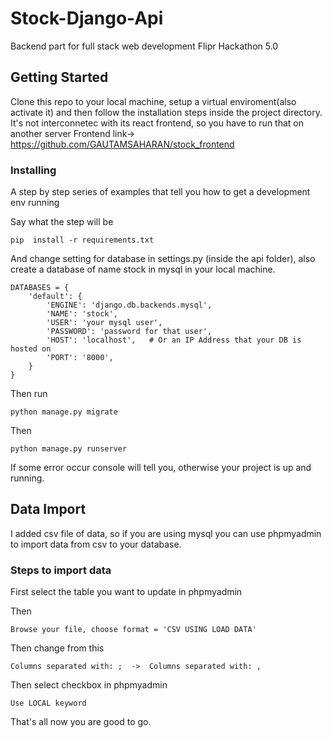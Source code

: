 # Stock-Django-Api

Backend part for full stack web development Flipr Hackathon 5.0

## Getting Started

Clone this repo to your local machine, setup a virtual enviroment(also activate it) and then follow the installation steps inside the project directory.
It's not interconnetec with its react frontend, so you have to run that on another server Frontend link-> https://github.com/GAUTAMSAHARAN/stock_frontend

### Installing

A step by step series of examples that tell you how to get a development env running

Say what the step will be

```
pip  install -r requirements.txt
```

And change setting for database in settings.py (inside the api folder), also create a database of name stock in mysql in your local machine.

```
DATABASES = {
    'default': {
        'ENGINE': 'django.db.backends.mysql',
        'NAME': 'stock',
        'USER': 'your mysql user',
        'PASSWORD': 'password for that user',
        'HOST': 'localhost',   # Or an IP Address that your DB is hosted on
        'PORT': '8000',
    }
}
```
Then run
``` 
python manage.py migrate
```
Then 
```
python manage.py runserver
```
If some error occur console will tell you, otherwise your project is up and running.

## Data Import
I added csv file of data, so if you are using mysql you can use phpmyadmin to import data from csv to your database.

### Steps to import data 

First select the table you want to update in phpmyadmin

Then
```
Browse your file, choose format = 'CSV USING LOAD DATA'
```
Then change from this
```
Columns separated with: ;  ->  Columns separated with: ,
```
Then select checkbox in phpmyadmin
```
Use LOCAL keyword 
```
That's all now you are good to go.


